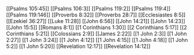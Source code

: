 [[Psalms 105:45]]
[[Psalms 106:3]]
[[Psalms 119:2]]
[[Psalms 119:4]]
[[Psalms 119:146]]
[[Proverbs 8:32]]
[[Proverbs 28:7]]
[[Ecclesiastes 8:5]]
[[Ezekiel 36:27]]
[[Luke 11:28]]
[[John 6:56]]
[[John 14:21]]
[[John 14:23]]
[[John 15:5]]
[[Romans 8:1]]
[[1 Corinthians 1:30]]
[[2 Corinthians 5:17]]
[[2 Corinthians 5:21]]
[[Colossians 2:9]]
[[James 2:22]]
[[1 John 2:3]]
[[1 John 2:27]]
[[1 John 3:24]]
[[1 John 4:12]]
[[1 John 4:15]]
[[1 John 4:18]]
[[1 John 5:2]]
[[1 John 5:20]]
[[Revelation 12:17]]
[[Revelation 14:12]]

